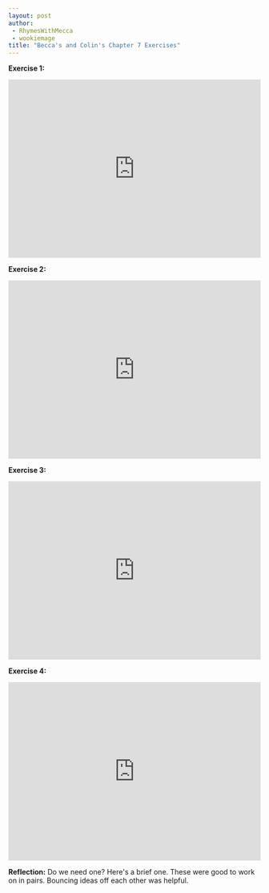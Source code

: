 ```yaml
---
layout: post
author:
 - RhymesWithMecca
 - wookiemage
title: "Becca's and Colin's Chapter 7 Exercises"
---
```


**Exercise 1:**
<iframe src="https://trinket.io/embed/python3/f139b686e4" width="100%" height="356" frameborder="0" marginwidth="0" marginheight="0" allowfullscreen></iframe>

**Exercise 2:**
<iframe src="https://trinket.io/embed/python3/034336ffa2" width="100%" height="356" frameborder="0" marginwidth="0" marginheight="0" allowfullscreen></iframe>

**Exercise 3:**
<iframe src="https://trinket.io/embed/python3/0e93b58e6e" width="100%" height="356" frameborder="0" marginwidth="0" marginheight="0" allowfullscreen></iframe>

**Exercise 4:**
<iframe src="https://trinket.io/embed/python3/24e142007a" width="100%" height="356" frameborder="0" marginwidth="0" marginheight="0" allowfullscreen></iframe>

**Reflection:**
Do we need one?  Here's a brief one.  These were good to work on in pairs.  Bouncing ideas off each other was helpful.

